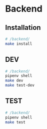 # Backend

## Installation
```bash
# /backend/
make install
```

## DEV
```bash
# /backend/
pipenv shell
make dev
make test-dev
```

## TEST
```bash
# /backend/
pipenv shell
make test
```
